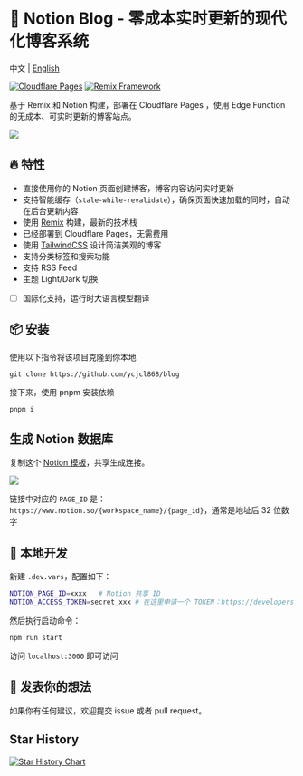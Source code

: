 # 📝 Notion Blog - 零成本实时更新的现代化博客系统

中文 | [English](./README.md)

[![Cloudflare Pages](https://img.shields.io/badge/Deployed_on-Cloudflare_Pages-F38020?logo=cloudflare)](https://developers.cloudflare.com/pages/)
[![Remix Framework](https://img.shields.io/badge/Built_with-Remix-1E1F21?logo=remix)](https://remix.run/)

基于 Remix 和 Notion 构建，部署在 Cloudflare Pages ，使用 Edge Function 的无成本、可实时更新的博客站点。

![](https://user-images.githubusercontent.com/13595509/221388253-a719a869-c4b9-4387-a513-101caa35df27.png)

## 🔥 特性

- 直接使用你的 Notion 页面创建博客，博客内容访问实时更新
- 支持智能缓存（`stale-while-revalidate`），确保页面快速加载的同时，自动在后台更新内容
- 使用 [Remix](https://remix.run/) 构建，最新的技术栈
- 已经部署到 Cloudflare Pages，无需费用
- 使用 [TailwindCSS](https://tailwindcss.com/) 设计简洁美观的博客
- 支持分类标签和搜索功能
- 支持 RSS Feed
- 主题 Light/Dark 切换
- [ ] 国际化支持，运行时大语言模型翻译

## 📦 安装

使用以下指令将该项目克隆到你本地

```
git clone https://github.com/ycjcl868/blog
```

接下来，使用 pnpm 安装依赖

```
pnpm i
```

## 生成 Notion 数据库

复制这个 [Notion 模板](https://ycjcl868.notion.site/b7e25fb9b29a48269e92e36f65a3ffbb)，共享生成连接。

![](https://github.com/user-attachments/assets/cb894cb4-4e1b-4f1e-adb4-d35ce67e5df4)

链接中对应的 `PAGE_ID` 是：`https://www.notion.so/{workspace_name}/{page_id}`，通常是地址后 32 位数字

## 🔨 本地开发

新建 `.dev.vars`，配置如下：

```bash
NOTION_PAGE_ID=xxxx   # Notion 共享 ID
NOTION_ACCESS_TOKEN=secret_xxx # 在这里申请一个 TOKEN：https://developers.notion.com/docs/create-a-notion-integration
```

然后执行启动命令：

```
npm run start
```

访问 `localhost:3000` 即可访问

## 📝 发表你的想法

如果你有任何建议，欢迎提交 issue 或者 pull request。

## Star History

[![Star History Chart](https://api.star-history.com/svg?repos=ycjcl868/blog&type=Date)](https://star-history.com/#ycjcl868/blog&Date)
